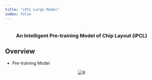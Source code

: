 ```yaml
---
title: "iPCL Large Model"
index: false
---
```


<center><img src="/res/images/logo/iPCL.png" alt="6" style="zoom:9%;"/></center>
<div align="center">
<h3> An Intelligent Pre-training Model of Chip Layout (iPCL)</h3>
</div>


## **Overview**

- Pre-training Model

<center><img src="/res/images/aieda/lcm.png" alt="6" style="zoom:100%;"/></center>

